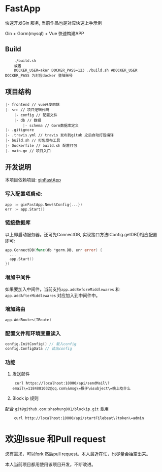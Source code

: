 # FastApp

快速开发Gin 服务, 当前作品也是对应快速上手示例

Gin + Gorm(mysql) + Vue 快速构建APP

## Build

        ./build.sh
        或者
        DOCKER_USER=aker DOCKER_PASS=123 ./build.sh #DOCKER_USER DOCKER_PASS 为对应docker 登陆账号


## 项目结构

```
|- frontend // vue开发前端
|- src // 项目逻辑代码
    |- config // 配置文件
    |- db // 数据
        |- schema // Gorm数据库定义
|- .gitignore
|- .travis.yml // travis 发布到gitub 之后自动打包编译
|- build.sh // 打包发布工具
|- Dockerfile // build.sh 配置打包
|- main.go // 项目入口
```

## 开发说明

本项目依赖项目: [ginFastApp](https://github.com/shaohung001/ginFastApp.git)

### 写入配置项启动:

```go
app := ginFastApp.New(&Config{...})
err := app.Start()
```
### 链接数据库

以上即启动服务器。还可先ConnectDB, 实现接口方法IConfig.getDB()相应配置即可:

```go
app.ConnectDB(func(db *gorm.DB, err error) {
  ...
  app.Start()
})
```

### 增加中间件

如果要加入中间件，当前支持`app.addBeforeMiddlewares` 和 `app.addAfterMiddlewares` 对应加入到中间件中。

### 增加路由

```go
app.AddRoutes(IRoute)
```

### 配置文件和环境变量读入

```go
config.InitConfig() // 载入config
config.ConfigData // 读出config
```

### 功能

1. 发送邮件


        curl https://localhost:10000/api/sendMail\?email\=1184881032@qq.com\&msg\=猴子\&subject\=晚上吃什么
        
2. Block ip 规则

配合 `git@github.com:shaohung001/blockip.git` 食用

        curl http://localhost:10000/api/startFilebeat\?token\=admin
# 欢迎Issue 和Pull request

您有需求，可以fork 然后pull request。本人最近在忙，也尽量会抽空出来。

本人当前项目都用使用该项目开发，不断改进。